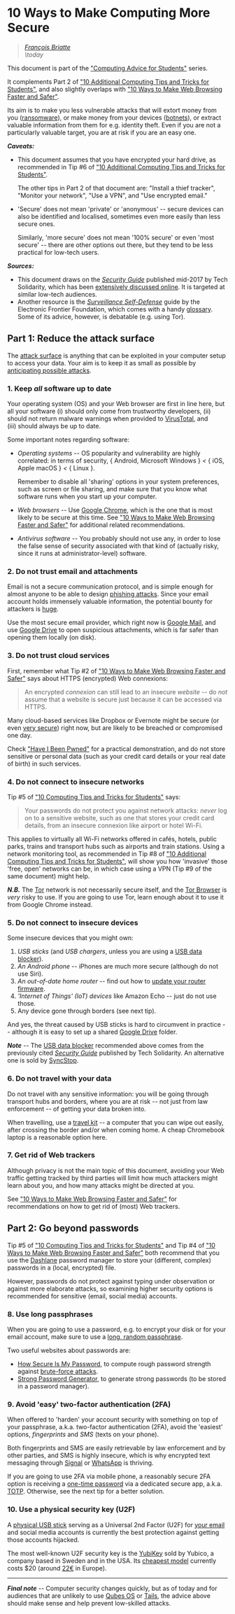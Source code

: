 # 10 Ways to Make Computing More Secure

> _[François Briatte](mailto:f.briatte@gmail.com)_  
> _\today_

This document is part of the ["Computing Advice for Students"][computing] series.

It complements Part 2 of ["10 Additional Computing Tips and Tricks for Students"][computing-tricks-2-pdf], and also slightly overlaps with ["10 Ways to Make Web Browsing Faster and Safer"][web-browsers-pdf].

Its aim is to make you less vulnerable attacks that will extort money from you ([ransomware][ransomware]), or make money from your devices ([botnets][botnet]), or extract valuable information from them for e.g. identity theft. Even if you are not a particularly valuable target, you are at risk if you are an easy one.

[ransomware]: https://en.wikipedia.org/wiki/Ransomware
[botnet]: https://en.wikipedia.org/wiki/Botnet

[computing]: https://github.com/briatte/computing
[computing-tricks-2-pdf]: https://github.com/briatte/computing/blob/master/03-computing-tricks-2/computing-tricks-2.pdf
[web-browsers-pdf]: https://github.com/briatte/computing/blob/master/05-web-browsers/web-browsers.pdf

___Caveats:___

- This document assumes that you have encrypted your hard drive, as recommended in Tip #6 of ["10 Additional Computing Tips and Tricks for Students"][computing-tricks-2-pdf].

  The other tips in Part 2 of that document are: "Install a thief tracker", "Monitor your network", "Use a VPN", and "Use encrypted email."

- 'Secure' does not mean 'private' or 'anonymous' -- secure devices can also be identified and localised, sometimes even more easily than less secure ones.

  Similarly, 'more secure' does not mean '100% secure' or even 'most secure' -- there are other options out there, but they tend to be less practical for low-tech users.

___Sources:___

- This document draws on the [_Security Guide_][basic-security] published mid-2017 by Tech Solidarity, which has been [extensively discussed online][basic-security-discussion]. It is targeted at similar low-tech audiences.
- Another resource is the [_Surveillance Self-Defense_][surveillance-self-defense] guide by the Electronic Frontier Foundation, which comes with a handy [glossary][surveillance-self-defense-glossary]. Some of its advice, however, is debatable (e.g. using Tor).

[basic-security]: https://techsolidarity.org/resources/basic_security.htm
[basic-security-discussion]: https://news.ycombinator.com/item?id=13622684
[surveillance-self-defense]: https://ssd.eff.org/
[surveillance-self-defense-glossary]: https://ssd.eff.org/en/glossary/

## Part 1: Reduce the attack surface

The [attack surface][attack-surface] is anything that can be exploited in your computer setup to access your data. Your aim is to keep it as small as possible by [anticipating possible attacks][threat-models].

[attack-surface]: https://en.wikipedia.org/wiki/Attack_surface
[threat-models]: https://ssd.eff.org/en/glossary/threat-model

### 1. Keep _all_ software up to date

Your operating system (OS) and your Web browser are first in line here, but all your software (i) should only come from trustworthy developers, (ii) should not return malware warnings when provided to [VirusTotal][virustotal], and (iii) should always be up to date.

Some important notes regarding software:

- _Operating systems_ -- OS popularity and vulnerability are highly correlated: in terms of security, { Android, Microsoft Windows } _<_ { iOS, Apple macOS } _<_ { Linux }.

  Remember to disable all 'sharing' options in your system preferences, such as screen or file sharing, and make sure that you know what software runs when you start up your computer.

- _Web browsers_ -- Use [Google Chrome][chrome], which is the one that is most likely to be secure at this time. See ["10 Ways to Make Web Browsing Faster and Safer"][web-browsers-pdf] for additional related recommendations.

- _Antivirus software_ -- You probably should not use any, in order to lose the false sense of security associated with that kind of (actually risky, since it runs at administrator-level) software.

[chrome]: https://www.google.com/chrome/
[virustotal]: https://www.virustotal.com/

### 2. Do not trust email and attachments

Email is not a secure communication protocol, and is simple enough for almost anyone to be able to design [phishing attacks][phishing-attacks]. Since your email account holds immensely valuable information, the potential bounty for attackers is [huge][congressional-campaigns].

[phishing-attacks]: https://ssd.eff.org/en/module/how-avoid-phishing-attacks
[congressional-campaigns]: https://techsolidarity.org/resources/congressional_howto.html

Use the most secure email provider, which right now is [Google Mail][google-mail], and use [Google Drive][google-drive] to open suspicious attachments, which is far safer than opening them locally (on disk).

[google-mail]: https://mail.google.com/
[google-drive]: https://www.google.com/drive/

### 3. Do not trust cloud services

First, remember what Tip #2 of ["10 Ways to Make Web Browsing Faster and Safer"][web-browsers-pdf] says about HTTPS (encrypted) Web connexions:

> An encrypted _connexion_ can still lead to an insecure _website_ -- do _not_ assume that a website is secure just because it can be accessed via HTTPS.

Many cloud-based services like Dropbox or Evernote might be secure (or even [very secure][dropbox-passwords]) right now, but are likely to be breached or compromised one day. 

[dropbox-passwords]: https://blogs.dropbox.com/tech/2016/09/how-dropbox-securely-stores-your-passwords

Check ["Have I Been Pwned"][hibp] for a practical demonstration, and do not store sensitive or personal data (such as your credit card details or your real date of birth) in such services.

[hibp]: https://haveibeenpwned.com/

### 4. Do not connect to insecure networks

Tip #5 of ["10 Computing Tips and Tricks for Students"][computing-tricks-1-pdf] says:

> Your passwords do not protect you against network attacks: _never_ log on to a sensitive website, such as one that stores your credit card details, from an insecure connexion like airport or hotel Wi-Fi.

[computing-tricks-1-pdf]: https://github.com/briatte/computing/blob/master/02-computing-tricks-1/computing-tricks-1.pdf

This applies to virtually all Wi-Fi networks offered in cafés, hotels, public parks, trains and transport hubs such as airports and train stations. Using a network monitoring tool, as recommended in Tip #8 of ["10 Additional Computing Tips and Tricks for Students"][computing-tricks-2-pdf], will show you how 'invasive' those 'free, open' networks can be, in which case using a VPN (Tip #9 of the same document) might help.

___N.B.___ The [Tor][tor] network is not necessarily secure itself, and the [Tor Browser][tor-browser] is _very_ risky to use. If you are going to use Tor, learn enough about it to use it from Google Chrome instead.

[tor]: https://www.torproject.org/
[tor-browser]: https://www.torproject.org/projects/torbrowser.html.en

### 5. Do not connect to insecure devices

Some insecure devices that you might own:

1. _USB sticks_ (and _USB chargers_, unless you are using a [USB data blocker][usb-data-blocker]).
2. _An Android phone_ -- iPhones are much more secure (although do not use Siri).
3. _An out-of-date home router_ -- find out how to [update your router firmware][router-firmware-update].
4. _'Internet of Things' (IoT) devices_ like Amazon Echo -- just do not use those.
5. Any device gone through borders (see next tip).

And yes, the threat caused by USB sticks is hard to circumvent in practice -- although it is easy to set up a shared [Google Drive][google-drive] folder.

[usb-data-blocker]: https://www.amazon.com/PortaPow-Charge-Block-Adaptor-SmartCharge/dp/B00QRRZ2QM/
[router-firmware-update]: https://www.lifewire.com/how-to-upgrade-your-wireless-routers-firmware-2487671

___Note___ -- The [USB data blocker][usb-data-blocker] recommended above comes from the previously cited [_Security Guide_][basic-security] published by Tech Solidarity. An alternative one is sold by [SyncStop][syncstop].

[syncstop]: http://syncstop.com/

### 6. Do not travel with your data

Do not travel with any sensitive information: you will be going through transport hubs and borders, where you are at risk -- not just from law enforcement -- of getting your data broken into.

When travelling, use a [travel kit][travel-kit] -- a computer that you can wipe out easily, after crossing the border and/or when coming home. A cheap Chromebook laptop is a reasonable option here.

[travel-kit]: https://twitter.com/thegrugq/status/829855684636274688

### 7. Get rid of Web trackers

Although privacy is not the main topic of this document, avoiding your Web traffic getting tracked by third parties will limit how much attackers might learn about you, and how many attacks might be directed at you.

See ["10 Ways to Make Web Browsing Faster and Safer"][web-browsers-pdf] for recommendations on how to get rid of (most) Web trackers.

## Part 2: Go beyond passwords

Tip #5 of ["10 Computing Tips and Tricks for Students"][computing-tricks-1-pdf] and Tip #4 of ["10 Ways to Make Web Browsing Faster and Safer"][web-browsers-pdf] both recommend that you use the [Dashlane][dashlane] password manager to store your (different, complex) passwords in a (local, encrypted) file.

[dashlane]: https://www.dashlane.com/

However, passwords do not protect against typing under observation or against more elaborate attacks, so examining higher security options is recommended for sensitive (email, social media) accounts.

### 8. Use long passphrases

When you are going to use a password, e.g. to encrypt your disk or for your email account, make sure to use a [long, random passphrase][xkcd-passphrase]. 

Two useful websites about passwords are:

[xkcd-passphrase]: https://xkcd.com/936/

- [How Secure Is My Password][hsimp], to compute rough password strength against [brute-force attacks][brute-force-attacks].
- [Strong Password Generator][strong-password-generator], to generate strong passwords (to be stored in a password manager).

[brute-force-attacks]: https://en.wikipedia.org/wiki/Brute-force_attack
[hsimp]: https://howsecureismypassword.net/
[strong-password-generator]: https://strongpasswordgenerator.com/

### 9. Avoid 'easy' two-factor authentication (2FA)

When offered to 'harden' your account security with something on top of your passphrase, a.k.a. two-factor authentication (2FA), avoid the 'easiest' options, _fingerprints_  and _SMS_ (texts on your phone).

Both fingerprints and SMS are easily retrievable by law enforcement and by other parties, and SMS is highly insecure, which is why encrypted text messaging through [Signal][signal] or [WhatsApp][whatsapp] is thriving.

[signal]: https://signal.org/
[whatsapp]: https://www.whatsapp.com/

If you are going to use 2FA via mobile phone, a reasonably secure 2FA option is receiving a [one-time password][one-time-password] via a dedicated secure app, a.k.a. [TOTP][totp]. Otherwise, see the next tip for a better solution.

[one-time-password]: https://ssd.eff.org/en/glossary/one-time-password
[totp]: https://en.wikipedia.org/wiki/Time-based_One-time_Password_algorithm

### 10. Use a physical security key (U2F)

A [physical USB stick][u2f-faq] serving as a Universal 2nd Factor (U2F) for [your email][u2f-gmail] and social media accounts is currently the best protection against getting those accounts hijacked.

[u2f-faq]: https://techsolidarity.org/resources/security_key_faq.htm
[u2f-gmail]: https://techsolidarity.org/resources/security_key_gmail.htm

The most well-known U2F security key is the [YubiKey][yubikey] sold by Yubico, a company based in Sweden and in the USA. Its [cheapest model][yubikey-cheapest] currently costs $20 (around [22€][yubikey-france] in Europe).

[yubikey]: https://www.yubico.com/start/meet-the-yubikey/
[yubikey-cheapest]: https://www.yubico.com/product/security-key-by-yubico/
[yubikey-france]: https://shop.imageinnetwork.fr/fr/securite/245-fido-u2f-security-key-5060408460184.html

* * *

___Final note___ -- Computer security changes quickly, but as of today and for audiences that are unlikely to use [Qubes OS][qubes-os] or [Tails][tails-os], the advice above should make sense and help prevent low-skilled attacks.

[qubes-os]: https://www.qubes-os.org/
[tails-os]: https://tails.boum.org/
